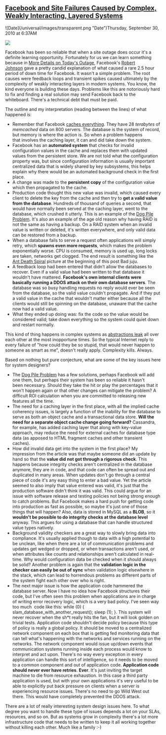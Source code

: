 ## [Facebook and Site Failures Caused by Complex, Weakly Interacting, Layered Systems](/blog/2010/9/30/facebook-and-site-failures-caused-by-complex-weakly-interact.html)

<div class="journal-entry-tag journal-entry-tag-post-title"><span class="posted-on">![Date](/universal/images/transparent.png "Date")Thursday, September 30, 2010 at 6:37AM</span></div>

<div class="body">

<span class="full-image-block ssNonEditable"><span>![](http://farm5.static.flickr.com/4090/5039142475_34c82ab04d_m.jpg)</span></span>

Facebook has been so reliable that when a site outage does occur it's a definite learning opportunity. Fortunately for us we can learn something because in [More Details on Today's Outage](http://www.facebook.com/notes/facebook-engineering/more-details-on-todays-outage/431441338919), Facebook's [Robert Johnson](http://www.facebook.com/profile.php?id=3501774) gave a pretty candid explanation of what caused a rare 2.5 hour period of down time for Facebook. It wasn't a simple problem. The root causes were feedback loops and transient spikes caused ultimately by the complexity of weakly interacting layers in modern systems. You know, the kind everyone is building these days. Problems like this are notoriously hard to fix and finding a real solution may send Facebook back to the whiteboard. There's a technical debt that must be paid. 

The outline and my interpretation (reading between the lines) of what happened is:

*   Remember that Facebook [caches everything](http://highscalability.com/blog/category/facebook). They have <span id="main"><span id="search">28 _terabytes_ of _memcached_ data on 800 servers. The database is the system of record, but memory is where the action is. So when a problem happens that involves the caching layer, it can and did take down the system.</span></span>
*   Facebook has an **automated system** that checks for invalid configuration values in the cache and replaces them with updated values from the persistent store. We are not told what the configuration property was, but since configuration information is usually important centralized data that is widely shared by key subsystems, this helps explain why there would be an automated background check in the first place.
*   A change was made to the **persistent copy** of the configuration value which then propagated to the cache.
*   Production code thought this new value was invalid, which caused every client to delete the key from the cache and then try to **get a valid value from the database**. Hundreds of thousand of queries a second, that would have normally been served at the caching layer, went to the database, which crushed it utterly. This is an example of the [Dog Pile Problem](http://highscalability.com/blog/2009/8/7/strategy-break-up-the-memcache-dog-pile.html). It's also an example of the age old reason why having RAID is not the same as having a backup. On a RAID system when an invalid value is written or deleted, it's written everywhere, and only valid data can be restored from a backup.
*   When a database fails to serve a request often applications will simply retry, which **spawns even more requests**, which makes the problem exponentially worse. CPU is consumed, memory is used up, long locks are taken, networks get clogged. The end result is something like the [Ant Death Spiral](http://theantroom.blogspot.com/2006/11/ant-death-spiral.html) picture at the beginning of this post Bad juju. 
*   A feedback loop had been entered that didn’t allow the databases to recover. Even if a valid value had been written to that database it wouldn't have mattered. **Facebook's own internal clients were basically running a DDOS attack on their own database servers**. The database was so busy handling requests no reply would ever be seen from the database, so the valid value couldn't propagate. And if they put a valid value in the cache that wouldn't matter either because all the clients would still be spinning on the database, unaware that the cache now had a valid value.
*   What they ended up doing was: fix the code so the value would be considered valid; take down everything so the system could quiet down and restart normally.

This kind of thing happens in complex systems as [abstractions leak](http://www.joelonsoftware.com/articles/LeakyAbstractions.html) all over each other at the most inopportune times. So the typical Internet reply to every failure of "how could they be so stupid, that would never happen to someone as smart as me", doesn't really apply. Complexity kills. Always.

Based on nothing but pure conjecture, what are some of the key issues here for system designers?

*   The [Dog Pile Problem](http://highscalability.com/blog/2009/8/7/strategy-break-up-the-memcache-dog-pile.html) has a few solutions, perhaps Facebook will add one them, but perhaps their system has been so reliable it hasn't been necessary. Should they take the hit or play the percentages that it won't happen again or that other changes can mitigate the problem? A difficult ROI calculation when you are committed to releasing new features all the time.
*   The need for a caching layer in the first place, with all the implied cache coherency issues, is largely a function of the inability for the database to serve as both an object cache and a transactional data store. **Will the need for a separate object cache change going forward?** Cassandra, for example, has added caching layer that along with key-value approach, may reduce the need for external caches for database type data (as apposed to HTML fragment caches and other transient caches).
*   How did invalid data get into the system in the first place? My impression from the article was that maybe someone did an update by hand so that the **value did not got through a rigorous check**. This happens because integrity checks aren't centralized in the database anymore, they are in code, and that code can often be spread out and duplicated in many areas. When updates don't go through a central piece of code it's any easy thing to enter a bad value. Yet the article seemed to also imply that value entered was valid, it's just that the production software didn't think it was valid. This could argue for an issue with software release and testing policies not being strong enough to catch problems. But Facebook makes a hard push for getting code into production as fast as possible, so maybe it's just one of those things that will happen? Also, data is stored in MySQL as a **BLOB**, so it **wouldn't be possible to do integrity checks at the database level** anyway. This argues for using a database that can handle structured value types natively.
*   Background validity checkers are a great way to slowly bring data into compliance. It's usually applied though to data with a high potential to be unclean, like when there are a lot of communication problems and updates get wedged or dropped, or when transactions aren't used, or when attributes like counts and relationships aren't calculated in real-time. Why would configuration data be checked when it should always be solid? Another problem is again that the **validation logic in the checker can easily be out of sync** when validation logic elsewhere in the stack, which can lead to horrendous problems as different parts of the system fight each other over who is right.
*   The next major issue is how the application code hammered the database server. Now I have no idea how Facebook structures their code, but I've often seen this problem when applications are in charge of writing error recovery logic, which is a very bad policy. I've seen way too much  code like this: while (0) { slam_database_with_another_request(); sleep (1); }. This system will never recover when the sh*t really hits the fan, but it will look golden on trivial tests. Application code shouldn't decide policy because this type of policy is really a global policy. It should be moved to a centralized network component on each box that is getting fed monitoring data that can tell what's happening with the networks and services running on the networks. The network component would issue up/down events that communication systems running inside each process would know to interpret and act upon. There's no way every exception in every application can handle this sort of intelligence, so it needs to be moved to a common component and out of application code. **Application code should never ever have retries**. **Ever**. It's just inviting the target machine to die from resource exhaustion. In this case a third party application is used, but with your own applications it's very useful to be able to explicitly put back pressure on clients when a server is experiencing resource issues. There's no need to go Wild West out there. This would have completely prevented the DDOS attack.

There are a lot of really interesting system design issues here. To what degree you want to handle these type of issues depends a lot on your SLAs, resources, and so on. But as systems grow in complexity there's a lot more infrastructure code that needs to be written to keep it all working together without killing each other. Much like a family :-)

</div>